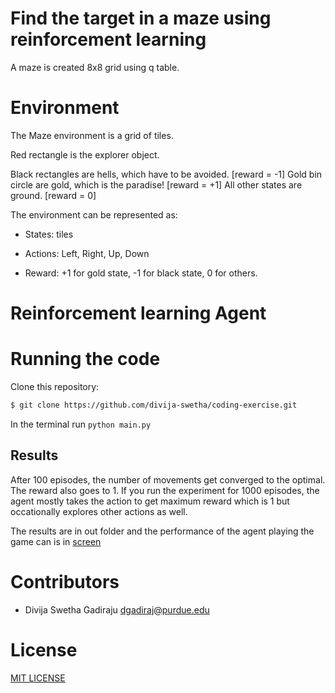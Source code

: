 # Find the target in a maze using reinforcement learning
A maze is created 8x8 grid using q table. 

# Environment 
The Maze environment is a grid of tiles.

Red rectangle is the explorer object.

Black rectangles are hells, which have to be avoided.     [reward = -1]
Gold bin circle are gold, which is the paradise!        [reward = +1]
All other states are ground.                              [reward = 0]


The environment can be represented as:

* States: tiles

* Actions: Left, Right, Up, Down

* Reward: +1 for gold state, -1 for black state, 0 for others.



# Reinforcement learning Agent


# Running the code
Clone this repository:

```bash
$ git clone https://github.com/divija-swetha/coding-exercise.git
```
In the terminal run `python main.py`

## Results

After 100 episodes, the number of movements get converged to the optimal. The reward also goes to 1. If you run the experiment for 1000 episodes, the agent mostly takes the action to get maximum reward which is 1 but occationally explores other actions as well.

The results are in out folder and the performance of the agent playing the game can is in [screen](./out/screen.txt)

# Contributors

- Divija Swetha Gadiraju <dgadiraj@purdue.edu>

# License
[MIT LICENSE](LICENSE)

